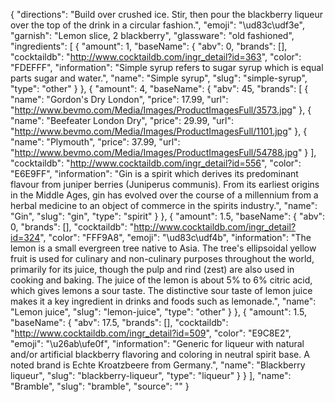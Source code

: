 {
    "directions": "Build over crushed ice. Stir, then pour the blackberry liqueur over the top of the drink in a circular fashion.",
    "emoji": "\ud83c\udf3e",
    "garnish": "Lemon slice, 2 blackberry",
    "glassware": "old fashioned",
    "ingredients": [
        {
            "amount": 1,
            "baseName": {
                "abv": 0,
                "brands": [],
                "cocktaildb": "http://www.cocktaildb.com/ingr_detail?id=363",
                "color": "FDEFFF",
                "information": "Simple syrup refers to sugar syrup which is equal parts sugar and water.",
                "name": "Simple syrup",
                "slug": "simple-syrup",
                "type": "other"
            }
        },
        {
            "amount": 4,
            "baseName": {
                "abv": 45,
                "brands": [
                    {
                        "name": "Gordon's Dry London",
                        "price": 17.99,
                        "url": "http://www.bevmo.com/Media/Images/ProductImagesFull/3573.jpg"
                    },
                    {
                        "name": "Beefeater London Dry",
                        "price": 29.99,
                        "url": "http://www.bevmo.com/Media/Images/ProductImagesFull/1101.jpg"
                    },
                    {
                        "name": "Plymouth",
                        "price": 37.99,
                        "url": "http://www.bevmo.com/Media/Images/ProductImagesFull/54788.jpg"
                    }
                ],
                "cocktaildb": "http://www.cocktaildb.com/ingr_detail?id=556",
                "color": "E6E9FF",
                "information": "Gin is a spirit which derives its predominant flavour from juniper berries (Juniperus communis). From its earliest origins in the Middle Ages, gin has evolved over the course of a millennium from a herbal medicine to an object of commerce in the spirits industry.",
                "name": "Gin",
                "slug": "gin",
                "type": "spirit"
            }
        },
        {
            "amount": 1.5,
            "baseName": {
                "abv": 0,
                "brands": [],
                "cocktaildb": "http://www.cocktaildb.com/ingr_detail?id=324",
                "color": "FFF9A8",
                "emoji": "\ud83c\udf4b",
                "information": "The lemon is a small evergreen tree native to Asia. The tree's ellipsoidal yellow fruit is used for culinary and non-culinary purposes throughout the world, primarily for its juice, though the pulp and rind (zest) are also used in cooking and baking. The juice of the lemon is about 5% to 6% citric acid, which gives lemons a sour taste. The distinctive sour taste of lemon juice makes it a key ingredient in drinks and foods such as lemonade.",
                "name": "Lemon juice",
                "slug": "lemon-juice",
                "type": "other"
            }
        },
        {
            "amount": 1.5,
            "baseName": {
                "abv": 17.5,
                "brands": [],
                "cocktaildb": "http://www.cocktaildb.com/ingr_detail?id=509",
                "color": "E9C8E2",
                "emoji": "\u26ab\ufe0f",
                "information": "Generic for liqueur with natural and/or artificial blackberry flavoring and coloring in neutral spirit base. A noted brand is Echte Kroatzbeere from Germany.",
                "name": "Blackberry liqueur",
                "slug": "blackberry-liqueur",
                "type": "liqueur"
            }
        }
    ],
    "name": "Bramble",
    "slug": "bramble",
    "source": ""
}